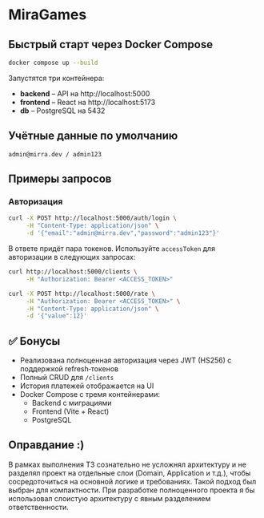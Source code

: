 # MiraGames

## Быстрый старт через Docker Compose

```bash
docker compose up --build
```

Запустятся три контейнера:

- **backend** – API на http://localhost:5000
- **frontend** – React на http://localhost:5173
- **db** – PostgreSQL на 5432

## Учётные данные по умолчанию

```
admin@mirra.dev / admin123
```

## Примеры запросов

### Авторизация

```bash
curl -X POST http://localhost:5000/auth/login \
     -H "Content-Type: application/json" \
     -d '{"email":"admin@mirra.dev","password":"admin123"}'
```

В ответе придёт пара токенов. Используйте `accessToken` для авторизации в следующих запросах:

```bash
curl http://localhost:5000/clients \
     -H "Authorization: Bearer <ACCESS_TOKEN>"
```

```bash
curl -X POST http://localhost:5000/rate \
     -H "Authorization: Bearer <ACCESS_TOKEN>" \
     -H "Content-Type: application/json" \
     -d '{"value":12}'
```

## ✅ Бонусы

- Реализована полноценная авторизация через JWT (HS256) с поддержкой refresh‑токенов
- Полный CRUD для `/clients`
- История платежей отображается на UI
- Docker Compose с тремя контейнерами:
  - Backend с миграциями
  - Frontend (Vite + React)
  - PostgreSQL

## Оправдание :)

В рамках выполнения ТЗ сознательно не усложнял архитектуру и не разделял проект на отдельные слои (Domain, Application и т.д.), чтобы сосредоточиться на основной логике и требованиях. Такой подход был выбран для компактности. При разработке полноценного проекта я бы использовал слоистую архитектуру с явным разделением ответственности.
